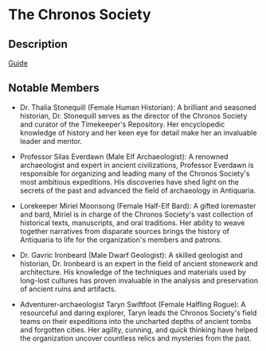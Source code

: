# The Chronos Society

## Description

[Guide](/regions/south/factions/chronos-society.md)

## Notable Members

- Dr. Thalia Stonequill (Female Human Historian): A brilliant and seasoned historian, Dr. Stonequill serves as the director of the Chronos Society and curator of the Timekeeper's Repository. Her encyclopedic knowledge of history and her keen eye for detail make her an invaluable leader and mentor.

- Professor Silas Everdawn (Male Elf Archaeologist): A renowned archaeologist and expert in ancient civilizations, Professor Everdawn is responsible for organizing and leading many of the Chronos Society's most ambitious expeditions. His discoveries have shed light on the secrets of the past and advanced the field of archaeology in Antiquaria.

- Lorekeeper Miriel Moonsong (Female Half-Elf Bard): A gifted loremaster and bard, Miriel is in charge of the Chronos Society's vast collection of historical texts, manuscripts, and oral traditions. Her ability to weave together narratives from disparate sources brings the history of Antiquaria to life for the organization's members and patrons.

- Dr. Gavric Ironbeard (Male Dwarf Geologist): A skilled geologist and historian, Dr. Ironbeard is an expert in the field of ancient stonework and architecture. His knowledge of the techniques and materials used by long-lost cultures has proven invaluable in the analysis and preservation of ancient ruins and artifacts.

- Adventurer-archaeologist Taryn Swiftfoot (Female Halfling Rogue): A resourceful and daring explorer, Taryn leads the Chronos Society's field teams on their expeditions into the uncharted depths of ancient tombs and forgotten cities. Her agility, cunning, and quick thinking have helped the organization uncover countless relics and mysteries from the past.
